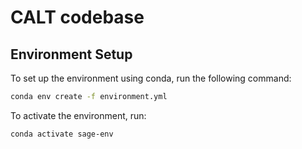 # CALT codebase

## Environment Setup

To set up the environment using conda, run the following command:

```bash
conda env create -f environment.yml
```

To activate the environment, run:

```bash
conda activate sage-env
```
